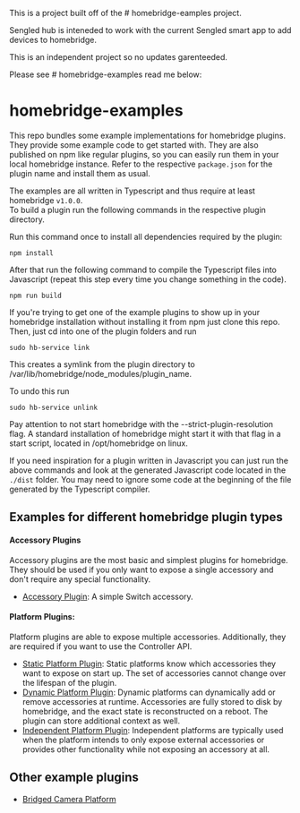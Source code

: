This is a project built off of the # homebridge-eamples project.

Sengled hub is inteneded to work with the current Sengled smart app to add devices to homebridge.

This is an independent project so no updates garenteeded.


Please see # homebridge-examples read me below:









# homebridge-examples

This repo bundles some example implementations for homebridge plugins. They provide some example code to get 
started with. They are also published on npm like regular plugins, so you can easily run them in your local
homebridge instance. Refer to the respective `package.json` for the plugin name and install them as usual.

The examples are all written in Typescript and thus require at least homebridge `v1.0.0`.  
To build a plugin run the following commands in the respective plugin directory.

Run this command once to install all dependencies required by the plugin:
```
npm install
``` 

After that run the following command to compile the Typescript files into Javascript
(repeat this step every time you change something in the code).
```
npm run build
```


If you're trying to get one of the example plugins to show up in your homebridge installation without installing it
from npm just clone this repo.
Then, just cd into one of the plugin folders and run
```
sudo hb-service link
```
This creates a symlink from the plugin directory to /var/lib/homebridge/node_modules/plugin_name.

To undo this run
```
sudo hb-service unlink
```

Pay attention to not start homebridge with the --strict-plugin-resolution flag. A standard installation of 
homebridge might start it with that flag in a start script, located in /opt/homebridge on linux.


If you need inspiration for a plugin written in Javascript you can just run the above commands and look at the 
generated Javascript code located in the `./dist` folder. You may need to ignore some code at the beginning of the file 
generated by the Typescript compiler.

## Examples for different homebridge plugin types

#### Accessory Plugins

Accessory plugins are the most basic and simplest plugins for homebridge. They should be used if you only want to 
expose a single accessory and don't require any special functionality.

* [Accessory Plugin](./accessory-example-typescript): A simple Switch accessory.

#### Platform Plugins:

Platform plugins are able to expose multiple accessories. Additionally, they are required if you want to use the 
Controller API. 

* [Static Platform Plugin](./static-platform-example-typescript): Static platforms know which accessories they want to 
expose on start up. The set of accessories cannot change over the lifespan of the plugin.
* [Dynamic Platform Plugin](./dynamic-platform-example-typescript): Dynamic platforms can dynamically add or remove 
accessories at runtime. Accessories are fully stored to disk by homebridge, and the exact state is reconstructed on
a reboot. The plugin can store additional context as well. 
* [Independent Platform Plugin](./independent-platform-example-typescript): Independent platforms are typically used
when the platform intends to only expose external accessories or provides other functionality while not exposing
an accessory at all.

## Other example plugins

* [Bridged Camera Platform](./bridged-camera-example-typescript)
